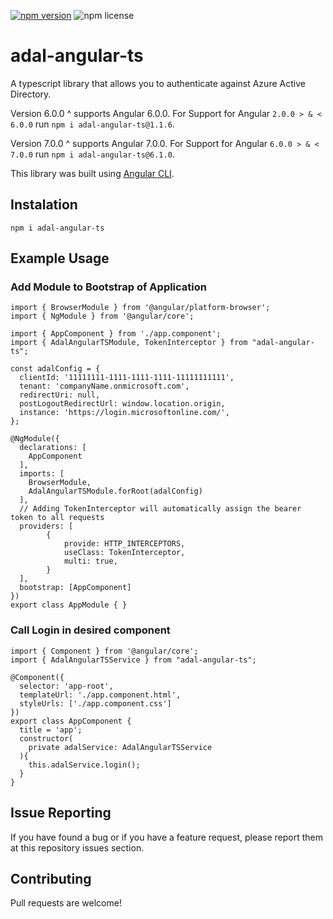 <!--TODO: Add how to use interceptor -->
[![npm version](https://badge.fury.io/js/adal-angular-ts.svg)](https://badge.fury.io/js/adal-angular-ts)
![npm license](https://img.shields.io/npm/l/express.svg)

# adal-angular-ts
A typescript library that allows you to authenticate against Azure Active Directory. 

Version 6.0.0 ^ supports Angular 6.0.0. For Support for Angular `2.0.0 > & < 6.0.0` run `npm i adal-angular-ts@1.1.6`.

Version 7.0.0 ^ supports Angular 7.0.0. For Support for Angular `6.0.0 > & < 7.0.0` run `npm i adal-angular-ts@6.1.0`.

This library was built using [Angular CLI](https://github.com/angular/angular-cli/wiki/stories-create-library).

## Instalation
```
npm i adal-angular-ts
```


## Example Usage

### Add Module to Bootstrap of Application
```
import { BrowserModule } from '@angular/platform-browser';
import { NgModule } from '@angular/core';

import { AppComponent } from './app.component';
import { AdalAngularTSModule, TokenInterceptor } from "adal-angular-ts";

const adalConfig = {
  clientId: '11111111-1111-1111-1111-11111111111',
  tenant: 'companyName.onmicrosoft.com',
  redirectUri: null,
  postLogoutRedirectUrl: window.location.origin,
  instance: 'https://login.microsoftonline.com/',
};

@NgModule({
  declarations: [
    AppComponent
  ],
  imports: [
    BrowserModule,
    AdalAngularTSModule.forRoot(adalConfig)
  ],
  // Adding TokenInterceptor will automatically assign the bearer token to all requests
  providers: [
        {
            provide: HTTP_INTERCEPTORS,
            useClass: TokenInterceptor,
            multi: true,
        }
  ],
  bootstrap: [AppComponent]
})
export class AppModule { }
```

### Call Login in desired component
```
import { Component } from '@angular/core';
import { AdalAngularTSService } from "adal-angular-ts";

@Component({
  selector: 'app-root',
  templateUrl: './app.component.html',
  styleUrls: ['./app.component.css']
})
export class AppComponent {
  title = 'app';
  constructor(
    private adalService: AdalAngularTSService
  ){
    this.adalService.login();
  }
}
```


## Issue Reporting

If you have found a bug or if you have a feature request, please report them at this repository issues section. 

## Contributing

Pull requests are welcome!

